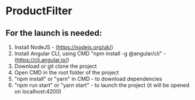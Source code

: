 # ProductFilter

## For the launch is needed:

1. Install NodeJS - (https://nodejs.org/uk/)
2. Install Angular CLI, using CMD "npm install -g @angular/cli" - (https://cli.angular.io/)
3. Download or git clone the project
4. Open CMD in the root folder of the project 
5. "npm install" or "yarn" in CMD - to download dependencies
6. "npm run start" or "yarn start" - to launch the project (it will be opened on localhost:4200)
